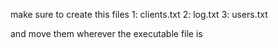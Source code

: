 make sure to create this files
1: clients.txt
2: log.txt
3: users.txt

and move them wherever the executable file is
